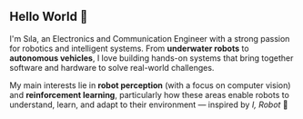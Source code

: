 ## Hello World 👋

<!--
**optimistprime21/optimistprime21** is a ✨ _special_ ✨ repository because its `README.md` (this file) appears on your GitHub profile.
-->
I'm Sıla, an Electronics and Communication Engineer with a strong passion for robotics and intelligent systems. From **underwater robots** to **autonomous vehicles**, I love building hands-on systems that bring together software and hardware to solve real-world challenges.   

My main interests lie in **robot perception** (with a focus on computer vision) and **reinforcement learning**, particularly how these areas enable robots to understand, learn, and adapt to their environment — inspired by *I, Robot* 🤖
